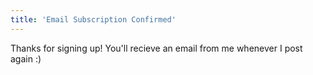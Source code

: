 ```yaml
---
title: 'Email Subscription Confirmed'
---
```



Thanks for signing up! You'll recieve an email from me whenever I post again :) 